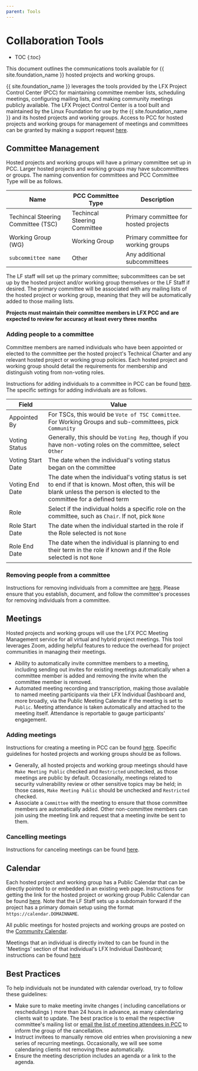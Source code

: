 ```yaml
---
parent: Tools
---
```


# Collaboration Tools

* TOC
{:toc}

This document outlines the communications tools available for {{ site.foundation_name }} hosted projects and working groups.

{{ site.foundation_name }} leverages the tools provided by the LFX Project Control Center (PCC) for maintaining committee member lists, scheduling meetings, configuring mailing lists, and making community meetings publicly available. The LFX Project Control Center is a tool built and maintained by the Linux Foundation for use by the {{ site.foundation_name }} and its hosted projects and working groups. Access to PCC for hosted projects and working groups for management of meetings and committees can be granted by making a support request [here][pcc access request instructions].

## Committee Management

Hosted projects and working groups will have a primary committee set up in PCC. Larger hosted projects and working groups may have subcommittees or groups. The naming convention for committees and PCC Committee Type will be as follows.

|Name|PCC Committee Type|Description|
|---|---|---|
|Techincal Steering Committee (TSC)|Techincal Steering Committee|Primary committee for hosted projects|
|Working Group (WG)|Working Group|Primary committee for working groups|
|`subcommittee name`|Other|Any additional subcommittees|

The LF staff will set up the primary committee; subcommittees can be set up by the hosted project and/or working group themselves or the LF Staff if desired. The primary committee will be associated with any mailing lists of the hosted project or working group, meaning that they will be automatically added to those mailing lists.

**Projects must maintain their committee members in LFX PCC and are expected to review for accuracy at least every three months**

### Adding people to a committee

Committee members are named individuals who have been appointed or elected to the committee per the hosted project's Technical Charter and any relevant hosted project or working group policies. Each hosted project and working group should detail the requirements for membership and distinguish voting from non-voting roles.

Instructions for adding individuals to a committee in PCC can be found [here][add individuals to committee instructions]. The specific settings for adding individuals are as follows.

|Field|Value|
|---|---|
|Appointed By|For TSCs, this would be `Vote of TSC Committee`. For Working Groups and sub-committees, pick `Community`|
|Voting Status|Generally, this should be `Voting Rep`, though if you have non-voting roles on the committee, select `Other`|
|Voting Start Date|The date when the individual's voting status began on the committee|
|Voting End Date|The date when the individual's voting status is set to end if that is known. Most often, this will be blank unless the person is elected to the committee for a defined term|
|Role|Select if the individual holds a specific role on the committee, such as `Chair`. If not, pick `None`|
|Role Start Date|The date when the individual started in the role if the Role selected is not `None`|
|Role End Date|The date when the individual is planning to end their term in the role if known and if the Role selected is not `None`|

### Removing people from a committee

Instructions for removing individuals from a committee are [here][remove individuals from committee instructions]. Please ensure that you establish, document, and follow the committee's processes for removing individuals from a committee.

## Meetings

Hosted projects and working groups will use the LFX PCC Meeting Management service for all virtual and hybrid project meetings. This tool leverages Zoom, adding helpful features to reduce the overhead for project communities in managing their meetings.

- Ability to automatically invite committee members to a meeting, including sending out invites for existing meetings automatically when a committee member is added and removing the invite when the committee member is removed.
- Automated meeting recording and transcription, making those available to named meeting participants via their LFX Individual Dashboard and, more broadly, via the Public Meeting Calendar if the meeting is set to `Public`.
Meeting attendance is taken automatically and attached to the meeting itself. Attendance is reportable to gauge participants' engagement.

### Adding meetings

Instructions for creating a meeting in PCC can be found [here][create meeting instructions]. Specific guidelines for hosted projects and working groups should be as follows.

- Generally, all hosted projects and working group meetings should have `Make Meeting Public` checked and `Restricted` unchecked, as those meetings are public by default. Occasionally, meetings related to security vulnerability review or other sensitive topics may be held; in those cases, `Make Meeting Public` should be unchecked and `Restricted` checked.
- Associate a `Committee` with the meeting to ensure that those committee members are automatically added. Other non-committee members can join using the meeting link and request that a meeting invite be sent to them.

### Cancelling meetings

Instructions for canceling meetings can be found [here][cancel meeting instructions].

## Calendar

Each hosted project and working group has a Public Calendar that can be directly pointed to or embedded in an existing web page. Instructions for getting the link for the hosted project or working group Public Calendar can be found [here][access to public calendar link instructions]. Note that the LF Staff sets up a subdomain forward if the project has a primary domain setup using the format `https://calendar.DOMAINNAME`.

All public meetings for hosted projects and working groups are posted on the [Community Calendar]. 

Meetings that an individual is directly invited to can be found in the 'Meetings' section of that individual's LFX Individual Dashboard; instructions can be found [here][individual dashboard meetings instructions]

## Best Practices

To help individuals not be inundated with calendar overload, try to follow these guidelines:

- Make sure to make meeting invite changes ( including cancellations or reschedulings ) more than 24 hours in advance, as many calendaring clients wait to update. The best practice is to email the respective committee's mailing list or [email the list of meeting attendees in PCC][email meeting participants PCC] to inform the group of the cancellation.
- Instruct invitees to manually remove old entries when provisioning a new series of recurring meetings. Occasionally, we will see some calendaring clients not removing these automatically.
- Ensure the meeting description includes an agenda or a link to the agenda.

[Community Calendar]: https://calendar.aswf.io
[cancel meeting instructions]: https://docs.linuxfoundation.org/lfx/project-control-center/v2-latest-version/collaborations/meetings#delete-meetings
[access to public calendar link instructions]: https://docs.linuxfoundation.org/lfx/project-control-center/v2-latest-version/collaborations/meetings
[individual dashboard meetings instructions]: https://docs.linuxfoundation.org/lfx/my-profile/meetings
[create meeting instructions]: https://docs.linuxfoundation.org/lfx/project-control-center/v2-latest-version/collaborations/meetings#scheduling-a-meeting
[pcc access request instructions]: https://jira.linuxfoundation.org/plugins/servlet/desk/portal/4/create/358
[add individuals to committee instructions]: https://docs.linuxfoundation.org/lfx/project-control-center/v2-latest-version/collaborations/committees#adding-members-to-a-committee
[remove individuals from committee instructions]: https://docs.linuxfoundation.org/lfx/project-control-center/v2-latest-version/collaborations/committees#deleting-a-member-from-a-committee
[email meeting participants PCC]: https://docs.linuxfoundation.org/lfx/project-control-center/v2-latest-version/collaborations/meetings
